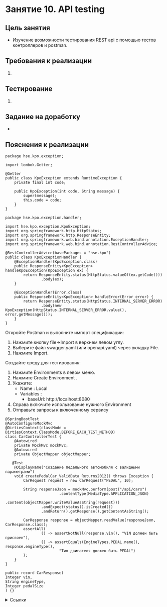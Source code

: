 # Занятие 10. API testing

## Цель занятия
- Изучение возможности тестирования REST api с помощью тестов контроллеров и postman.
## Требования к реализации
1. 
## Тестирование
1. 
## Задание на доработку
- 
## Пояснения к реализации

```
package hse.kpo.exception;

import lombok.Getter;

@Getter
public class KpoException extends RuntimeException {
    private final int code;

    public KpoException(int code, String message) {
        super(message);
        this.code = code;
    }
}
```

```
package hse.kpo.exception.handler;

import hse.kpo.exception.KpoException;
import org.springframework.http.HttpStatus;
import org.springframework.http.ResponseEntity;
import org.springframework.web.bind.annotation.ExceptionHandler;
import org.springframework.web.bind.annotation.RestControllerAdvice;

@RestControllerAdvice(basePackages = "hse.kpo")
public class KpoExceptionHandler {
    @ExceptionHandler(KpoException.class)
    public ResponseEntity<KpoException> handleKpoException(KpoException ex) {
        return ResponseEntity.status(HttpStatus.valueOf(ex.getCode()))
                .body(ex);
    }

    @ExceptionHandler(Error.class)
    public ResponseEntity<KpoException> handleError(Error error) {
        return ResponseEntity.status(HttpStatus.INTERNAL_SERVER_ERROR)
                .body(new KpoException(HttpStatus.INTERNAL_SERVER_ERROR.value(), error.getMessage()));
    }
}
```

Откройте Postman и выполните импорт спецификации:

1) Нажмите кнопку file->Import в верхнем левом углу.
2) Выберите файл swagger.yaml (или openapi.yaml) через вкладку File.
3) Нажмите Import.

Создайте среду для тестирования:

1) Нажмите Environments в левом меню.
2) Нажмите Create Environment .
3) Укажите:
   - Name : Local 
   - Variables :
     * baseUrl: http://localhost:8080
4) Справа включите использование нужного Environment
5) Отправьте запросы к включенному сервису

```
@SpringBootTest
@AutoConfigureMockMvc
@DirtiesContext(classMode = DirtiesContext.ClassMode.BEFORE_EACH_TEST_METHOD)
class CarControllerTest {
    @Autowired
    private MockMvc mockMvc;
    @Autowired
    private ObjectMapper objectMapper;

   @Test
    @DisplayName("Создание педального автомобиля с валидными параметрами")
    void createPedalCar_ValidData_Returns2012() throws Exception {
        CarRequest request = new CarRequest("PEDAL", 10);

        String responseJson = mockMvc.perform(post("/api/cars")
                        .contentType(MediaType.APPLICATION_JSON)
                        .content(objectMapper.writeValueAsString(request)))
                .andExpect(status().isCreated())
                .andReturn().getResponse().getContentAsString();

        CarResponse response = objectMapper.readValue(responseJson, CarResponse.class);
        assertAll(
                () -> assertNotNull(response.vin(), "VIN должен быть присвоен"),
                () -> assertEquals(EngineTypes.PEDAL.name(), response.engineType(),
                        "Тип двигателя должен быть PEDAL")
        );
    }
}
```
```
public record CarResponse(
Integer vin,
String engineType,
Integer pedalSize
) {}
```
<details> 
<summary>Ссылки</summary>
1. 
</details>